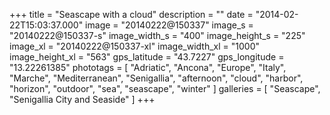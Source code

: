 +++
title = "Seascape with a cloud"
description = ""
date = "2014-02-22T15:03:37.000"
image = "20140222@150337"
image_s = "20140222@150337-s"
image_width_s = "400"
image_height_s = "225"
image_xl = "20140222@150337-xl"
image_width_xl = "1000"
image_height_xl = "563"
gps_latitude = "43.7227"
gps_longitude = "13.22261385"
phototags = [ "Adriatic", "Ancona", "Europe", "Italy", "Marche", "Mediterranean", "Senigallia", "afternoon", "cloud", "harbor", "horizon", "outdoor", "sea", "seascape", "winter" ]
galleries = [ "Seascape", "Senigallia City and Seaside" ]
+++
